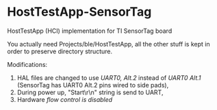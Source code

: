 HostTestApp-SensorTag
=====================

HostTestApp (HCI) implementation for TI SensorTag board

You actually need Projects/ble/HostTestApp, all the other stuff is kept in order to preserve directory structure.

Modifications:

  1. HAL files are changed to use *UART0, Alt.2* instead of *UART0 Alt.1* (SensorTag has UART0 Alt.2 pins wired to side pads),
  2. During power up, "Start\r\n" string is send to UART,
  3. Hardware *flow control is disabled*
